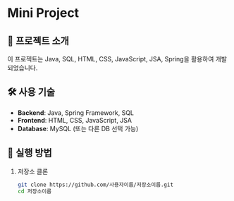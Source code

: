 # Mini Project

## 📌 프로젝트 소개
이 프로젝트는 Java, SQL, HTML, CSS, JavaScript, JSA, Spring을 활용하여 개발되었습니다.

## 🛠 사용 기술
- **Backend**: Java, Spring Framework, SQL
- **Frontend**: HTML, CSS, JavaScript, JSA
- **Database**: MySQL (또는 다른 DB 선택 가능)

## 🚀 실행 방법
1. 저장소 클론  
   ```bash
   git clone https://github.com/사용자이름/저장소이름.git
   cd 저장소이름
